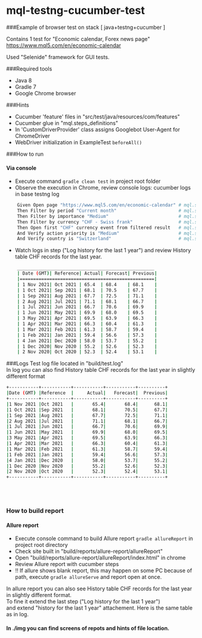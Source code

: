 # mql-testng-cucumber-test
###Example of browser test on stack [ java+testng+cucumber ]

Contains 1 test for "Economic calendar, Forex news page" https://www.mql5.com/en/economic-calendar

Used "Selenide" framework for GUI tests.

###Required tools
- Java 8
- Gradle 7
- Google Chrome browser

###Hints
- Cucumber 'feature' files in "src/test/java/resources/com/features"
- Cucumber glue in "mql.steps_definitions"
- In 'CustomDriverProvider' class assigns Googlebot User-Agent for ChromeDriver
- WebDriver initialization in ExampleTest `beforeAll()`

###How to run
#### Via console
- Execute command `gradle clean test` in project root folder
- Observe the execution in Chrome, review console logs: cucumber logs in base testng log
```sh
    Given Open page "https://www.mql5.com/en/economic-calendar" # mql.steps.EventCalendarDefinition.openPage(java.lang.String)
    Then Filter by period "Current month"                       # mql.steps.EventCalendarDefinition.filterByPeriod(java.lang.String)
    Then Filter by importance "Medium"                          # mql.steps.EventCalendarDefinition.filterByImportance(java.lang.String)
    Then Filter by currency "CHF - Swiss frank"                 # mql.steps.EventCalendarDefinition.filterByCurrency(java.lang.String)
    Then Open first "CHF" currency event from filtered result   # mql.steps.EventCalendarDefinition.openFirstActionFromFilteredResult(java.lang.String)
    And Verify action priority is "Medium"                      # mql.steps.EventCalendarDefinition.verifyActionPriorityIs(java.lang.String)
    And Verify country is "Switzerland"                         # mql.steps.EventCalendarDefinition.verifyCountryIs(java.lang.String)

```
- Watch logs in step ("Log history for the last 1 year") and review History table CHF records for the last year.
```sh
    ___________________________________________________
    | Date (GMT)| Reference| Actual| Forecast| Previous|
    |==================================================|
    | 1 Nov 2021| Oct 2021 | 65.4  | 68.4    | 68.1    |
    | 1 Oct 2021| Sep 2021 | 68.1  | 70.5    | 67.7    |
    | 1 Sep 2021| Aug 2021 | 67.7  | 72.5    | 71.1    |
    | 2 Aug 2021| Jul 2021 | 71.1  | 68.1    | 66.7    |
    | 1 Jul 2021| Jun 2021 | 66.7  | 70.6    | 69.9    |
    | 1 Jun 2021| May 2021 | 69.9  | 68.0    | 69.5    |
    | 3 May 2021| Apr 2021 | 69.5  | 63.9    | 66.3    |
    | 1 Apr 2021| Mar 2021 | 66.3  | 60.4    | 61.3    |
    | 1 Mar 2021| Feb 2021 | 61.3  | 58.7    | 59.4    |
    | 1 Feb 2021| Jan 2021 | 59.4  | 56.6    | 57.3    |
    | 4 Jan 2021| Dec 2020 | 58.0  | 53.7    | 55.2    |
    | 1 Dec 2020| Nov 2020 | 55.2  | 52.6    | 52.3    |
    | 2 Nov 2020| Oct 2020 | 52.3  | 52.4    | 53.1    |
```

###Logs
Test log file located in "build/test.log"</br>
In log you can also find History table CHF records for the last year in slightly different format
```sh
+-----------+-----------+-----------+-----------+----------+
|Date (GMT) |Reference  |     Actual|   Forecast|  Previous|
+-----------+-----------+-----------+-----------+----------+
|1 Nov 2021 |Oct 2021   |       65.4|       68.4|      68.1|
|1 Oct 2021 |Sep 2021   |       68.1|       70.5|      67.7|
|1 Sep 2021 |Aug 2021   |       67.7|       72.5|      71.1|
|2 Aug 2021 |Jul 2021   |       71.1|       68.1|      66.7|
|1 Jul 2021 |Jun 2021   |       66.7|       70.6|      69.9|
|1 Jun 2021 |May 2021   |       69.9|       68.0|      69.5|
|3 May 2021 |Apr 2021   |       69.5|       63.9|      66.3|
|1 Apr 2021 |Mar 2021   |       66.3|       60.4|      61.3|
|1 Mar 2021 |Feb 2021   |       61.3|       58.7|      59.4|
|1 Feb 2021 |Jan 2021   |       59.4|       56.6|      57.3|
|4 Jan 2021 |Dec 2020   |       58.0|       53.7|      55.2|
|1 Dec 2020 |Nov 2020   |       55.2|       52.6|      52.3|
|2 Nov 2020 |Oct 2020   |       52.3|       52.4|      53.1|
+-----------+-----------+-----------+-----------+----------+
```

<br><br>
### How to build report

#### Allure report
- Execute console command to build Allure report `gradle allureReport` in project root directory
- Check site built in "build/reports/allure-report/allureReport"
- Open "build/reports/allure-report/allureReport/index.html" in chrome
- Review Allure report with cucumber steps
- !! If allure shows blank report, this may happen on some PC because of path, execute `gradle allureServe` and report open at once.

In allure report you can also see History table CHF records for the last year in slightly different format.
<br>
To fine it extend the last step ("Log history for the last 1 year")
<br>
and extend "history for the last 1 year" attachement. Here is the same table as in log.

#### In ./img you can find screens of repots and hints of file location.
